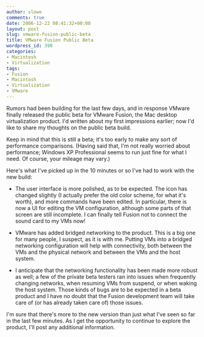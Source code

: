```yaml
---
author: slowe
comments: true
date: 2006-12-22 08:41:32+00:00
layout: post
slug: vmware-fusion-public-beta
title: VMware Fusion Public Beta
wordpress_id: 390
categories:
- Macintosh
- Virtualization
tags:
- Fusion
- Macintosh
- Virtualization
- VMware
---
```


Rumors had been building for the last few days, and in response VMware finally released the public beta for VMware Fusion, the Mac desktop virtualization product. I'd written about my first impressions earlier; now I'd like to share my thoughts on the public beta build.

Keep in mind that this is still a beta; it's too early to make any sort of performance comparisons. (Having said that, I'm not really worried about performance; Windows XP Professional seems to run just fine for what I need. Of course, your mileage may vary.)

Here's what I've picked up in the 10 minutes or so I've had to work with the new build:

* The user interface is more polished, as to be expected. The icon has changed slightly (I actually prefer the old color scheme, for what it's worth), and more commands have been edited. In particular, there is now a UI for editing the VM configuration, although some parts of that screen are still incomplete. I can finally tell Fusion not to connect the sound card to my VMs now!

* VMware has added bridged networking to the product. This is a big one for many people, I suspect, as it is with me. Putting VMs into a bridged networking configuration will help with connectivity, both between the VMs and the physical network and between the VMs and the host system.

* I anticipate that the networking functionality has been made more robust as well; a few of the private beta testers ran into issues when frequently changing networks, when resuming VMs from suspend, or when waking the host system. Those kinds of bugs are to be expected in a beta product and I have no doubt that the Fusion development team will take care of (or has already taken care of) those issues.

I'm sure that there's more to the new version than just what I've seen so far in the last few minutes. As I get the opportunity to continue to explore the product, I'll post any additional information.
